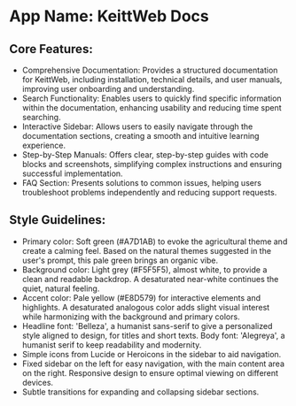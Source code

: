 # **App Name**: KeittWeb Docs

## Core Features:

- Comprehensive Documentation: Provides a structured documentation for KeittWeb, including installation, technical details, and user manuals, improving user onboarding and understanding.
- Search Functionality: Enables users to quickly find specific information within the documentation, enhancing usability and reducing time spent searching.
- Interactive Sidebar: Allows users to easily navigate through the documentation sections, creating a smooth and intuitive learning experience.
- Step-by-Step Manuals: Offers clear, step-by-step guides with code blocks and screenshots, simplifying complex instructions and ensuring successful implementation.
- FAQ Section: Presents solutions to common issues, helping users troubleshoot problems independently and reducing support requests.

## Style Guidelines:

- Primary color: Soft green (#A7D1AB) to evoke the agricultural theme and create a calming feel. Based on the natural themes suggested in the user's prompt, this pale green brings an organic vibe.
- Background color: Light grey (#F5F5F5), almost white, to provide a clean and readable backdrop. A desaturated near-white continues the quiet, natural feeling. 
- Accent color: Pale yellow (#E8D579) for interactive elements and highlights. A desaturated analogous color adds slight visual interest while harmonizing with the background and primary colors.
- Headline font: 'Belleza', a humanist sans-serif to give a personalized style aligned to design, for titles and short texts. Body font: 'Alegreya', a humanist serif to keep readability and modernity.
- Simple icons from Lucide or Heroicons in the sidebar to aid navigation.
- Fixed sidebar on the left for easy navigation, with the main content area on the right. Responsive design to ensure optimal viewing on different devices.
- Subtle transitions for expanding and collapsing sidebar sections.